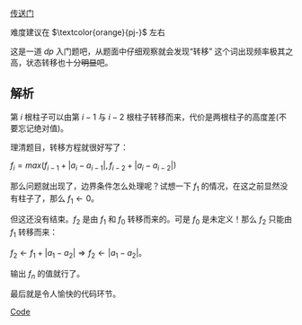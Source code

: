 [传送门](https://www.luogu.com.cn/problem/AT1932)

难度建议在 $\textcolor{orange}{pj-}$ 左右

这是一道 $dp$ 入门题吧，从题面中仔细观察就会发现“转移” 这个词出现频率极其之高，状态转移也十分~~明显~~吧。

## 解析
第 $i$ 根柱子可以由第 $i-1$ 与 $i-2$ 根柱子转移而来，代价是两根柱子的高度差(不要忘记绝对值)。

理清题目，转移方程就很好写了：

$f_i=max(f_{i-1}+|a_i-a_{i-1}|,f_{i-2}+|a_i-a_{i-2}|)$

那么问题就出现了，边界条件怎么处理呢？试想一下 $f_1$ 的情况，在这之前显然没有柱子了，那么 $f_1\gets 0$。

但这还没有结束。$f_2$ 是由 $f_1$ 和 $f_0$ 转移而来的。可是 $f_0$ 是未定义！那么 $f_2$ 只能由 $f_1$ 转移而来：

$f_2\gets f_1+|a_1-a_2|\Rightarrow f_2\gets|a_1-a_2|$。

输出 $f_n$ 的值就行了。

最后就是令人愉快的代码环节。

[Code](https://www.luogu.com.cn/paste/8aza79kr)